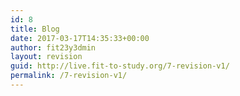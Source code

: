 ```yaml
---
id: 8
title: Blog
date: 2017-03-17T14:35:33+00:00
author: fit23y3dmin
layout: revision
guid: http://live.fit-to-study.org/7-revision-v1/
permalink: /7-revision-v1/
---
```

